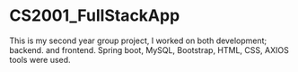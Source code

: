 # CS2001_FullStackApp
This is my second year group project, I worked on both development; backend. and frontend. 
Spring boot, MySQL, Bootstrap, HTML, CSS, AXIOS tools were used.
